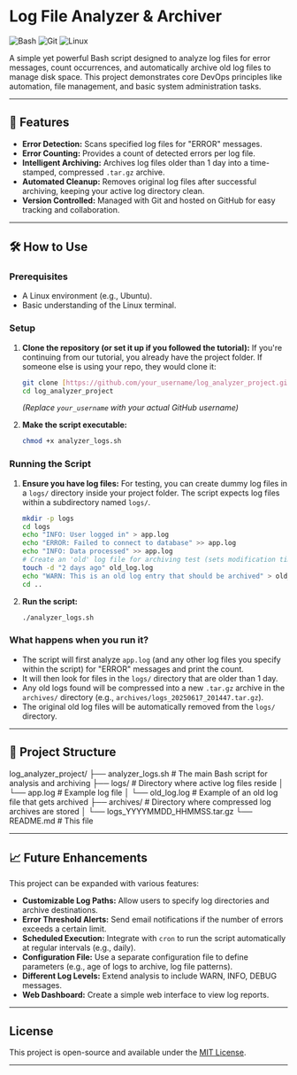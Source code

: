 # Log File Analyzer & Archiver

![Bash](https://img.shields.io/badge/Shell_Script-Bash-121011?style=for-the-badge&logo=gnu-bash&logoColor=white)
![Git](https://img.shields.io/badge/Version_Control-Git-F05032?style=for-the-badge&logo=git&logoColor=white)
![Linux](https://img.shields.io/badge/OS-Linux-FCC624?style=for-the-badge&logo=linux&logoColor=black)

A simple yet powerful Bash script designed to analyze log files for error messages, count occurrences, and automatically archive old log files to manage disk space. This project demonstrates core DevOps principles like automation, file management, and basic system administration tasks.

---

## 🚀 Features

* **Error Detection:** Scans specified log files for "ERROR" messages.
* **Error Counting:** Provides a count of detected errors per log file.
* **Intelligent Archiving:** Archives log files older than 1 day into a time-stamped, compressed `.tar.gz` archive.
* **Automated Cleanup:** Removes original log files after successful archiving, keeping your active log directory clean.
* **Version Controlled:** Managed with Git and hosted on GitHub for easy tracking and collaboration.

---

## 🛠️ How to Use

### Prerequisites

* A Linux environment (e.g., Ubuntu).
* Basic understanding of the Linux terminal.

### Setup

1.  **Clone the repository (or set it up if you followed the tutorial):**
    If you're continuing from our tutorial, you already have the project folder. If someone else is using your repo, they would clone it:
    ```bash
    git clone [https://github.com/your_username/log_analyzer_project.git](https://github.com/your_username/log_analyzer_project.git)
    cd log_analyzer_project
    ```
    *(Replace `your_username` with your actual GitHub username)*

2.  **Make the script executable:**
    ```bash
    chmod +x analyzer_logs.sh
    ```

### Running the Script

1.  **Ensure you have log files:**
    For testing, you can create dummy log files in a `logs/` directory inside your project folder. The script expects log files within a subdirectory named `logs/`.

    ```bash
    mkdir -p logs
    cd logs
    echo "INFO: User logged in" > app.log
    echo "ERROR: Failed to connect to database" >> app.log
    echo "INFO: Data processed" >> app.log
    # Create an 'old' log file for archiving test (sets modification time to 2 days ago)
    touch -d "2 days ago" old_log.log
    echo "WARN: This is an old log entry that should be archived" > old_log.log
    cd ..
    ```

2.  **Run the script:**
    ```bash
    ./analyzer_logs.sh
    ```

### What happens when you run it?

* The script will first analyze `app.log` (and any other log files you specify within the script) for "ERROR" messages and print the count.
* It will then look for files in the `logs/` directory that are older than 1 day.
* Any old logs found will be compressed into a new `.tar.gz` archive in the `archives/` directory (e.g., `archives/logs_20250617_201447.tar.gz`).
* The original old log files will be automatically removed from the `logs/` directory.

---

## 📁 Project Structure

log_analyzer_project/
├── analyzer_logs.sh        # The main Bash script for analysis and archiving
├── logs/                   # Directory where active log files reside
│   └── app.log             # Example log file
│   └── old_log.log         # Example of an old log file that gets archived
├── archives/               # Directory where compressed log archives are stored
│   └── logs_YYYYMMDD_HHMMSS.tar.gz
└── README.md               # This file


---

## 📈 Future Enhancements

This project can be expanded with various features:

* **Customizable Log Paths:** Allow users to specify log directories and archive destinations.
* **Error Threshold Alerts:** Send email notifications if the number of errors exceeds a certain limit.
* **Scheduled Execution:** Integrate with `cron` to run the script automatically at regular intervals (e.g., daily).
* **Configuration File:** Use a separate configuration file to define parameters (e.g., age of logs to archive, log file patterns).
* **Different Log Levels:** Extend analysis to include WARN, INFO, DEBUG messages.
* **Web Dashboard:** Create a simple web interface to view log reports.

---

## License

This project is open-source and available under the [MIT License](https://opensource.org/licenses/MIT).

---
